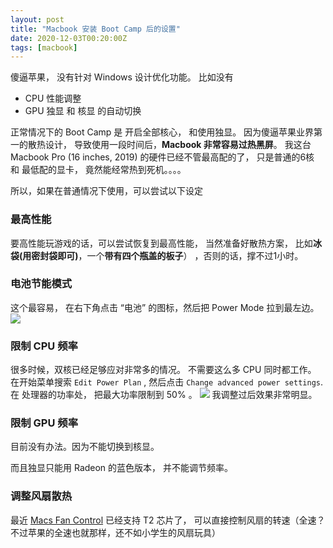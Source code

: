 ```yaml
---
layout: post
title: "Macbook 安装 Boot Camp 后的设置"
date: 2020-12-03T00:20:00Z
tags: [macbook]
---
```


傻逼苹果， 没有针对 Windows 设计优化功能。
比如没有 
- CPU 性能调整
- GPU 独显 和 核显 的自动切换

正常情况下的 Boot Camp 是 开启全部核心， 和使用独显。
因为傻逼苹果业界第一的散热设计， 导致使用一段时间后，**Macbook 非常容易过热黑屏**。
我这台 Macbook Pro (16 inches, 2019) 的硬件已经不管最高配的了， 只是普通的6核 和 最低配的显卡， 竟然能经常热到死机。。。。

所以，如果在普通情况下使用，可以尝试以下设定

### 最高性能
要高性能玩游戏的话，可以尝试恢复到最高性能， 当然准备好散热方案， 比如**冰袋(用密封袋即可)**，一个**带有四个瓶盖的板子**） ，否则的话，撑不过1小时。

### 电池节能模式
这个最容易， 在右下角点击 “电池” 的图标，然后把 Power Mode 拉到最左边。
![](/shared/imgs/2020-12-02-22-59-30.png)

### 限制 CPU 频率
很多时候，双核已经足够应对非常多的情况。 不需要这么多 CPU 同时都工作。
在开始菜单搜索 `Edit Power Plan` , 然后点击 `Change advanced power settings`.
在 处理器的功率处， 把最大功率限制到 50% 。 
![](/shared/imgs/2020-12-02-23-02-36.png)
我调整过后效果非常明显。


### 限制 GPU 频率
目前没有办法。因为不能切换到核显。 

而且独显只能用 Radeon 的蓝色版本， 并不能调节频率。




### 调整风扇散热

最近 [Macs Fan Control](https://crystalidea.com/macs-fan-control) 已经支持 T2 芯片了， 可以直接控制风扇的转速（全速？不过苹果的全速也就那样，还不如小学生的风扇玩具）
